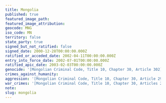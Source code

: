 ```yaml
---
title: Mongolia
published: true
featured_image_path:
featured_image_attribution:
geocode: MNG
iso_code: MN
territory: false
state_party: true
signed_but_not_ratified: false
signed_date: 2000-12-28T00:00:00.000Z
ratified_or_acceded_date: 2002-04-11T00:00:00.000Z
entry_into_force_date: 2002-07-01T00:00:00.000Z
ratified_apic_date: 2003-02-03T00:00:00.000Z
genocide: '[Mongolian Criminal Code, Title 10, Chapter 30, Article 302](https://iccdb.hrlc.net/data/doc/337/keyword/46/)'
crimes_against_humanity:
aggression: '[Mongolian Criminal Code, Title 10, Chapter 30, Article 297](https://iccdb.hrlc.net/data/doc/337/keyword/1/)'
war_crimes: '[Mongolian Criminal Code, Title 10, Chapter 30, Articles 299, 301, 304](https://iccdb.hrlc.net/data/doc/337/keyword/145/)'
note:
slug: mongolia
---
```



